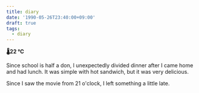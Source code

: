 ```yaml
---
title: diary
date: '1990-05-26T23:40:00+09:00'
draft: true
tags:
  - diary
---
```


**🌡22 ℃**

Since school is half a don, I unexpectedly divided dinner after I came home and had lunch. It was simple with hot sandwich, but it was very delicious.

Since I saw the movie from 21 o'clock, I left something a little late.
